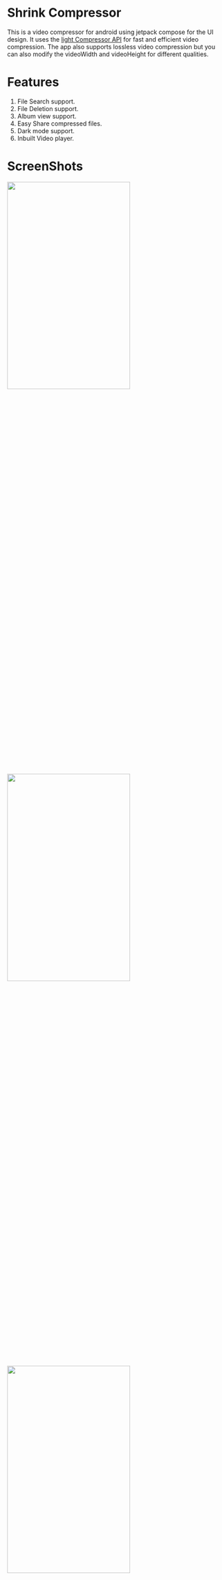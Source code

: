 # Shrink Compressor

 This is a video compressor for android using jetpack compose for the UI design. It uses the [light Compressor API](https://github.com/AbedElazizShe/LightCompressor) for fast 
 and efficient video compression. The app also supports lossless video compression but you can also modify the videoWidth and videoHeight for
 different qualities.
 
# Features
  1. File Search support.
  2. File Deletion support.
  3. Album view support.
  4. Easy Share compressed files.
  5. Dark mode support.
  6. Inbuilt Video player.
   
# ScreenShots
<img src="https://user-images.githubusercontent.com/41951671/204085168-ea40d3f5-daff-40d6-9823-d8cfab2fda28.png" width=75% height=35%> <img src="https://user-images.githubusercontent.com/41951671/204085194-c1bc0319-ec02-4281-ba1b-a82868aac398.png" width=75% height=35%> <img src="https://user-images.githubusercontent.com/41951671/204085200-1f46fdd9-c90c-4286-896f-a319b87b2369.png" width=75% height=35%> <img src="https://user-images.githubusercontent.com/41951671/204085209-defff7ea-868c-48fd-ac0c-a6877c18d0ae.png" width=75% height=35%>


